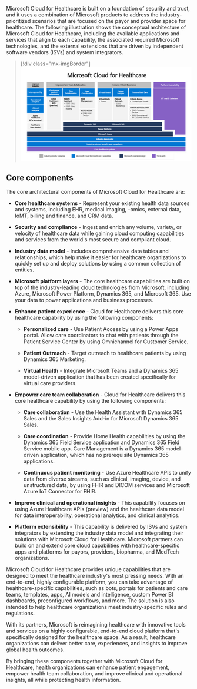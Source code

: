 Microsoft Cloud for Healthcare is built on a foundation of security and trust, and it uses a combination of Microsoft products to address the industry-prioritized scenarios that are focused on the payor and provider space for healthcare. The following illustration shows the conceptual architecture of Microsoft Cloud for Healthcare, including the available applications and services that align to each capability, the associated required Microsoft technologies, and the external extensions that are driven by independent software vendors (ISVs) and system integrators.

> [!div class="mx-imgBorder"]
> [![Diagram of the conceptual architecture of Microsoft Cloud for Healthcare.](../media/conceptual-architecture.png)](../media/conceptual-architecture.png#lightbox)

## Core components

The core architectural components of Microsoft Cloud for Healthcare are:

-   **Core healthcare systems** - Represent your existing health data sources and systems, including EHR, medical imaging, -omics, external data, IoMT, billing and finance, and CRM data.

-   **Security and compliance** - Ingest and enrich any volume, variety, or velocity of healthcare data while gaining cloud computing capabilities and services from the world's most secure and compliant cloud.

-   **Industry data model** - Includes comprehensive data tables and relationships, which help make it easier for healthcare organizations to quickly set up and deploy solutions by using a common collection of entities.

-   **Microsoft platform layers** - The core healthcare capabilities are built on top of the industry-leading cloud technologies from Microsoft, including Azure, Microsoft Power Platform, Dynamics 365, and Microsoft 365. Use your data to power applications and business processes.

-   **Enhance patient experience** - Cloud for Healthcare delivers this core healthcare capability by using the following components:

    -   **Personalized care** - Use Patient Access by using a Power Apps portal. Allow care coordinators to chat with patients through the Patient Service Center by using Omnichannel for Customer Service.

    -   **Patient Outreach** - Target outreach to healthcare patients by using Dynamics 365 Marketing.

    -   **Virtual Health** - Integrate Microsoft Teams and a Dynamics 365 model-driven application that has been created specifically for virtual care providers.

-   **Empower care team collaboration** - Cloud for Healthcare delivers this core healthcare capability by using the following components:

    -   **Care collaboration** - Use the Health Assistant with Dynamics 365 Sales and the Sales Insights Add-in for Microsoft Dynamics 365 Sales.

    -   **Care coordination** - Provide Home Health capabilities by using the Dynamics 365 Field Service application and Dynamics 365 Field Service mobile app. Care Management is a Dynamics 365 model-driven application, which has no prerequisite Dynamics 365 applications.

    -   **Continuous patient monitoring** - Use Azure Healthcare APIs to unify data from diverse streams, such as clinical, imaging, device, and unstructured data, by using FHIR and DICOM services and Microsoft Azure IoT Connector for FHIR.

-   **Improve clinical and operational insights** - This capability focuses on using Azure Healthcare APIs (preview) and the healthcare data model for data interoperability, operational analytics, and clinical analytics.

-   **Platform extensibility** - This capability is delivered by ISVs and system integrators by extending the industry data model and integrating their solutions with Microsoft Cloud for Healthcare. Microsoft partners can build on and extend core cloud capabilities with healthcare-specific apps and platforms for payors, providers, biopharma, and MedTech organizations.

Microsoft Cloud for Healthcare provides unique capabilities that are designed to meet the healthcare industry's most pressing needs. With an end-to-end, highly configurable platform, you can take advantage of healthcare-specific capabilities, such as bots, portals for patients and care teams, templates, apps, AI models and intelligence, custom Power BI dashboards, preconfigured workflows, and more. The solution is also intended to help healthcare organizations meet industry-specific rules and regulations.

With its partners, Microsoft is reimagining healthcare with innovative tools and services on a highly configurable, end-to-end cloud platform that's specifically designed for the healthcare space. As a result, healthcare organizations can deliver better care, experiences, and insights to improve global health outcomes.

By bringing these components together with Microsoft Cloud for Healthcare, health organizations can enhance patient engagement, empower health team collaboration, and improve clinical and operational insights, all while protecting health information.
